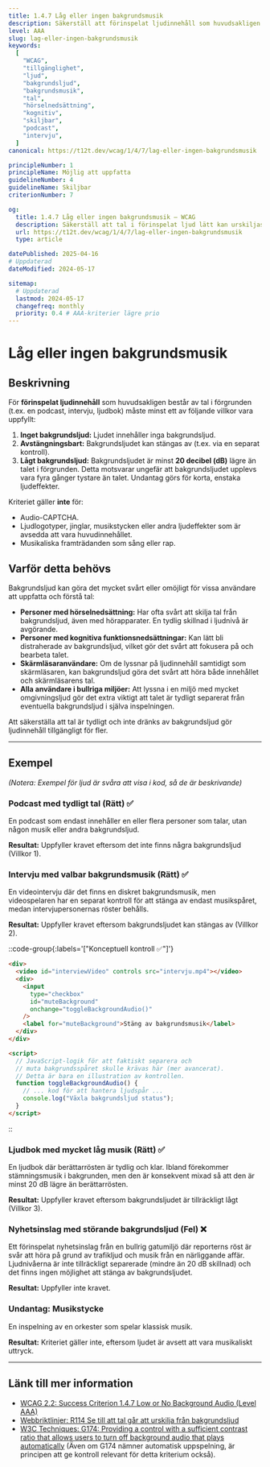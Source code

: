 ```yaml
---
title: 1.4.7 Låg eller ingen bakgrundsmusik
description: Säkerställ att förinspelat ljudinnehåll som huvudsakligen är tal inte har störande bakgrundsljud, eller att bakgrundsljudet kan stängas av eller är mycket lågt.
level: AAA
slug: lag-eller-ingen-bakgrundsmusik
keywords:
  [
    "WCAG",
    "tillgänglighet",
    "ljud",
    "bakgrundsljud",
    "bakgrundsmusik",
    "tal",
    "hörselnedsättning",
    "kognitiv",
    "skiljbar",
    "podcast",
    "intervju",
  ]
canonical: https://t12t.dev/wcag/1/4/7/lag-eller-ingen-bakgrundsmusik

principleNumber: 1
principleName: Möjlig att uppfatta
guidelineNumber: 4
guidelineName: Skiljbar
criterionNumber: 7

og:
  title: 1.4.7 Låg eller ingen bakgrundsmusik – WCAG
  description: Säkerställ att tal i förinspelat ljud lätt kan urskiljas från bakgrundsljud.
  url: https://t12t.dev/wcag/1/4/7/lag-eller-ingen-bakgrundsmusik
  type: article

datePublished: 2025-04-16
# Uppdaterad
dateModified: 2024-05-17

sitemap:
  # Uppdaterad
  lastmod: 2024-05-17
  changefreq: monthly
  priority: 0.4 # AAA-kriterier lägre prio
---
```


# Låg eller ingen bakgrundsmusik

## Beskrivning

För **förinspelat ljudinnehåll** som huvudsakligen består av tal i förgrunden (t.ex. en podcast, intervju, ljudbok) måste minst ett av följande villkor vara uppfyllt:

1.  **Inget bakgrundsljud:** Ljudet innehåller inga bakgrundsljud.
2.  **Avstängningsbart:** Bakgrundsljudet kan stängas av (t.ex. via en separat kontroll).
3.  **Lågt bakgrundsljud:** Bakgrundsljudet är minst **20 decibel (dB)** lägre än talet i förgrunden. Detta motsvarar ungefär att bakgrundsljudet upplevs vara fyra gånger tystare än talet. Undantag görs för korta, enstaka ljudeffekter.

Kriteriet gäller **inte** för:

- Audio-CAPTCHA.
- Ljudlogotyper, jinglar, musikstycken eller andra ljudeffekter som är avsedda att vara huvudinnehållet.
- Musikaliska framträdanden som sång eller rap.

## Varför detta behövs

Bakgrundsljud kan göra det mycket svårt eller omöjligt för vissa användare att uppfatta och förstå tal:

- **Personer med hörselnedsättning:** Har ofta svårt att skilja tal från bakgrundsljud, även med hörapparater. En tydlig skillnad i ljudnivå är avgörande.
- **Personer med kognitiva funktionsnedsättningar:** Kan lätt bli distraherade av bakgrundsljud, vilket gör det svårt att fokusera på och bearbeta talet.
- **Skärmläsaranvändare:** Om de lyssnar på ljudinnehåll samtidigt som skärmläsaren, kan bakgrundsljud göra det svårt att höra både innehållet och skärmläsarens tal.
- **Alla användare i bullriga miljöer:** Att lyssna i en miljö med mycket omgivningsljud gör det extra viktigt att talet är tydligt separerat från eventuella bakgrundsljud i själva inspelningen.

Att säkerställa att tal är tydligt och inte dränks av bakgrundsljud gör ljudinnehåll tillgängligt för fler.

---

## Exempel

_(Notera: Exempel för ljud är svåra att visa i kod, så de är beskrivande)_

### Podcast med tydligt tal (Rätt) ✅

En podcast som endast innehåller en eller flera personer som talar, utan någon musik eller andra bakgrundsljud.

**Resultat:** Uppfyller kravet eftersom det inte finns några bakgrundsljud (Villkor 1).

### Intervju med valbar bakgrundsmusik (Rätt) ✅

En videointervju där det finns en diskret bakgrundsmusik, men videospelaren har en separat kontroll för att stänga av endast musikspåret, medan intervjupersonernas röster behålls.

**Resultat:** Uppfyller kravet eftersom bakgrundsljudet kan stängas av (Villkor 2).

::code-group{:labels='["Konceptuell kontroll ✅"]'}

```html [Exempel på kontroll (koncept)]
<div>
  <video id="interviewVideo" controls src="intervju.mp4"></video>
  <div>
    <input
      type="checkbox"
      id="muteBackground"
      onchange="toggleBackgroundAudio()"
    />
    <label for="muteBackground">Stäng av bakgrundsmusik</label>
  </div>
</div>

<script>
  // JavaScript-logik för att faktiskt separera och
  // muta bakgrundsspåret skulle krävas här (mer avancerat).
  // Detta är bara en illustration av kontrollen.
  function toggleBackgroundAudio() {
    // ... kod för att hantera ljudspår ...
    console.log("Växla bakgrundsljud status");
  }
</script>
```

::

### Ljudbok med mycket låg musik (Rätt) ✅

En ljudbok där berättarrösten är tydlig och klar. Ibland förekommer stämningsmusik i bakgrunden, men den är konsekvent mixad så att den är minst 20 dB lägre än berättarrösten.

**Resultat:** Uppfyller kravet eftersom bakgrundsljudet är tillräckligt lågt (Villkor 3).

### Nyhetsinslag med störande bakgrundsljud (Fel) ❌

Ett förinspelat nyhetsinslag från en bullrig gatumiljö där reporterns röst är svår att höra på grund av trafikljud och musik från en närliggande affär. Ljudnivåerna är inte tillräckligt separerade (mindre än 20 dB skillnad) och det finns ingen möjlighet att stänga av bakgrundsljudet.

**Resultat:** Uppfyller inte kravet.

### Undantag: Musikstycke

En inspelning av en orkester som spelar klassisk musik.

**Resultat:** Kriteriet gäller inte, eftersom ljudet är avsett att vara musikaliskt uttryck.

---

## Länk till mer information

- [WCAG 2.2: Success Criterion 1.4.7 Low or No Background Audio (Level AAA)](https://www.w3.org/WAI/WCAG22/Understanding/low-or-no-background-audio.html)
- [Webbriktlinjer: R114 Se till att tal går att urskilja från bakgrundsljud](https://www.digg.se/webbriktlinjer/alla-webbriktlinjer/se-till-att-tal-gar-att-urskilja-fran-bakgrundsljud)
- [W3C Techniques: G174: Providing a control with a sufficient contrast ratio that allows users to turn off background audio that plays automatically](https://www.w3.org/WAI/WCAG22/Techniques/general/G174) (Även om G174 nämner automatisk uppspelning, är principen att ge kontroll relevant för detta kriterium också).
